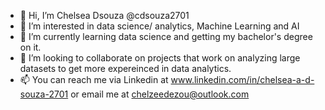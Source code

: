 - 👋 Hi, I’m Chelsea Dsouza @cdsouza2701
- 👀 I’m interested in data science/ analytics, Machine Learning and AI
- 🌱 I’m currently learning data science and getting my bachelor's degree on it.
- 💞️ I’m looking to collaborate on projects that work on analyzing large datasets to get more expereinced in data analytics.
- 📫 You can reach me via Linkedin at www.linkedin.com/in/chelsea-a-d-souza-2701 or email me at chelzeedezou@outlook.com

<!---
cdsouza2701/cdsouza2701 is a ✨ special ✨ repository because its `README.md` (this file) appears on your GitHub profile.
You can click the Preview link to take a look at your changes.
--->
